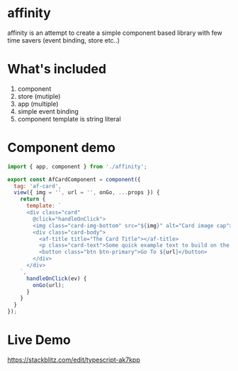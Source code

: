 # affinity

affinity is an attempt to create a simple component based library with few time savers (event binding, store etc..)

# What's included
1. component 
2. store (mutiple)
3. app (multiple) 
4. simple event binding
5. component template is string literal

# Component demo

```js
import { app, component } from './affinity';

export const AfCardComponent = component({
  tag: 'af-card',
  view({ img = '', url = '', onGo, ...props }) {
    return {
      template: `
      <div class="card"
        @click="handleOnClick">
        <img class="card-img-bottom" src="${img}" alt="Card image cap">
        <div class="card-body">
          <af-title title="The Card Title"></af-title>
          <p class="card-text">Some quick example text to build on the card title and make up the bulk of the card's content.</p>
          <button class="btn btn-primary">Go To ${url}</button>
        </div>
      </div>
    `,
      handleOnClick(ev) {
        onGo(url);
      }
    }
  }
});
```

# Live Demo

https://stackblitz.com/edit/typescript-ak7kpp

